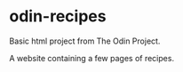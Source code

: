 # odin-recipes
Basic html project from The Odin Project.

A website containing a few pages of recipes.
